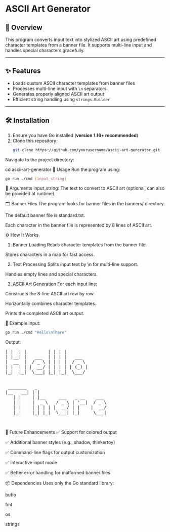 # ASCII Art Generator

## 📄 Overview

This program converts input text into stylized ASCII art using predefined character templates from a banner file. It supports multi-line input and handles special characters gracefully.

---

## ✨ Features

- Loads custom ASCII character templates from banner files
- Processes multi-line input with `\n` separators
- Generates properly aligned ASCII art output
- Efficient string handling using `strings.Builder`

---

## 🛠️ Installation

1. Ensure you have Go installed (**version 1.16+ recommended**)
2. Clone this repository:
   ```bash
   git clone https://github.com/yourusername/ascii-art-generator.git
Navigate to the project directory:

cd ascii-art-generator
🚀 Usage
Run the program using:
   ```bash
   go run ./cmd [input_string]
   ```
🔹 Arguments
input_string: The text to convert to ASCII art (optional, can also be provided at runtime).

🗂️ Banner Files
The program looks for banner files in the banners/ directory.

The default banner file is standard.txt.

Each character in the banner file is represented by 8 lines of ASCII art.

⚙️ How It Works
1. Banner Loading
Reads character templates from the banner file.

Stores characters in a map for fast access.

2. Text Processing
Splits input text by \n for multi-line support.

Handles empty lines and special characters.

3. ASCII Art Generation
For each input line:

Constructs the 8-line ASCII art row by row.

Horizontally combines character templates.

Prints the completed ASCII art output.

📌 Example
Input:
```bash
go run ./cmd "Hello\nThere"
```
Output:
<pre>
| |  | |        | | | |         
| |__| |   ___  | | | |   ___   
|  __  |  / _ \ | | | |  / _ \  
| |  | | |  __/ | | | | | (_) | 
|_|  |_|  \___| |_| |_|  \___/  
                                
                                
 _______   _                           
|__   __| | |                          
   | |    | |__     ___   _ __    ___  
   | |    |  _ \   / _ \ | '__|  / _ \ 
   | |    | | | | |  __/ | |    |  __/ 
   |_|    |_| |_|  \___| |_|     \___| 
                                       
                                       
</pre>
🔮 Future Enhancements
✅ Support for colored output

✅ Additional banner styles (e.g., shadow, thinkertoy)

✅ Command-line flags for output customization

✅ Interactive input mode

✅ Better error handling for malformed banner files

📦 Dependencies
Uses only the Go standard library:

bufio

fmt

os

strings
